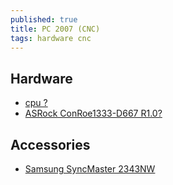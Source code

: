 ```yaml
---
published: true
title: PC 2007 (CNC)
tags: hardware cnc
---
```

## Hardware
- [cpu ?]()
- [ASRock ConRoe1333-D667 R1.0?](https://www.asrock.com/mb/Intel/ConRoe1333-D667%20R1.0/)

## Accessories
- [Samsung SyncMaster 2343NW](https://www.amazon.fr/gp/product/B001KBYQZI/ref=ppx_yo_dt_b_asin_title_o05_s00?ie=UTF8&psc=1)
